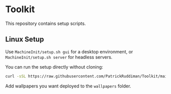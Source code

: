 # Toolkit

This repository contains setup scripts.

## Linux Setup

Use `MachineInit/setup.sh gui` for a desktop environment, or `MachineInit/setup.sh server` for headless servers.

You can run the setup directly without cloning:

```bash
curl -sSL https://raw.githubusercontent.com/PatrickRuddiman/Toolkit/main/MachineInit/setup.sh | bash -s -- gui
```

Add wallpapers you want deployed to the `wallpapers` folder.
